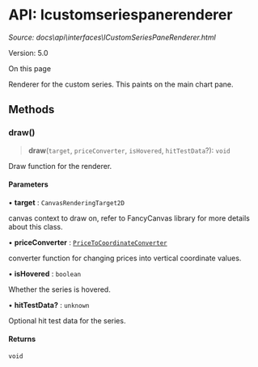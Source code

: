 # API: Icustomseriespanerenderer

*Source: docs\api\interfaces\ICustomSeriesPaneRenderer.html*

Version: 5.0

On this page

Renderer for the custom series. This paints on the main chart pane.

## Methods[​](ICustomSeriesPaneRenderer.html#methods "Direct link to Methods")

### draw()[​](ICustomSeriesPaneRenderer.html#draw "Direct link to draw\(\)")

> **draw**(`target`, `priceConverter`, `isHovered`, `hitTestData`?): `void`

Draw function for the renderer.

#### Parameters[​](ICustomSeriesPaneRenderer.html#parameters "Direct link to Parameters")

• **target** : `CanvasRenderingTarget2D`

canvas context to draw on, refer to FancyCanvas library for more details about this class.

• **priceConverter** : [`PriceToCoordinateConverter`](../type-aliases/PriceToCoordinateConverter.md)

converter function for changing prices into vertical coordinate values.

• **isHovered** : `boolean`

Whether the series is hovered.

• **hitTestData?** : `unknown`

Optional hit test data for the series.

#### Returns[​](ICustomSeriesPaneRenderer.html#returns "Direct link to Returns")

`void`
